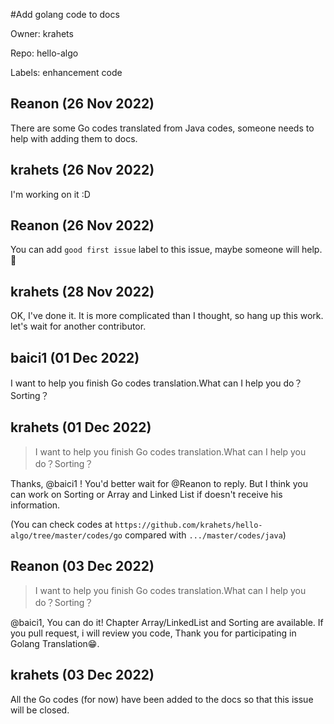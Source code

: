 #Add golang code to docs

Owner: krahets

Repo: hello-algo

Labels: enhancement code 

## Reanon (26 Nov 2022)

There are some Go codes translated from Java codes, someone needs to help with adding them to docs.



## krahets (26 Nov 2022)

I'm working on it :D

## Reanon (26 Nov 2022)

You can add  `good first issue` label to this issue, maybe someone will help.🥳

## krahets (28 Nov 2022)

OK, I've done it. It is more complicated than I thought, so hang up this work. let's wait for another contributor.

## baici1 (01 Dec 2022)

I want to help you finish Go codes translation.What can I help you do？Sorting？

## krahets (01 Dec 2022)

> I want to help you finish Go codes translation.What can I help you do？Sorting？

Thanks, @baici1 ! You'd better wait for @Reanon to reply. But I think you can work on Sorting or Array and Linked List if doesn't receive his information.

(You can check codes at `https://github.com/krahets/hello-algo/tree/master/codes/go` compared with `.../master/codes/java`)

## Reanon (03 Dec 2022)

> I want to help you finish Go codes translation.What can I help you do？Sorting？

@baici1, You can do it! Chapter Array/LinkedList and Sorting are available. If you pull request,  i will review you code, Thank you for participating in Golang Translation😁.

## krahets (03 Dec 2022)

All the Go codes (for now) have been added to the docs so that this issue will be closed.

